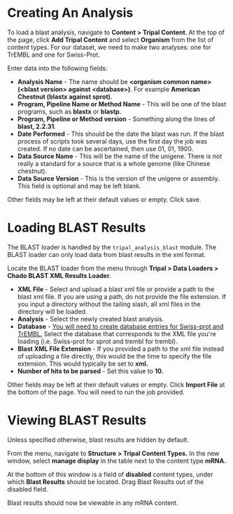 # Creating An Analysis

To load a blast analysis, navigate to **Content > Tripal Content**. At the top of the page, click **Add Tripal Content** and select **Organism** from the list of content types. For our dataset, we need to make two analyses: one for TrEMBL and one for Swiss-Prot.

Enter data into the following fields:

* **Analysis Name** - The name should be **\<organism common name\> (\<blast version\> against \<database\>)**. For example **American Chestnut (blastx against sprot)**. 
* **Program, Pipeline Name or Method Name** - This will be one of the blast programs, such as **blastx** or **blastp**. 
* **Program, Pipeline or Method version** - Something along the lines of **blast, 2.2.31**.
* **Date Performed** - This should be the date the blast was run. If the blast process of scripts took several days, use the first day the job was created. If no date can be ascertained, then use 01, 01, 1900. 
* **Data Source Name** - This will be the name of the unigene. There is not really a standard for a source that is a whole genome (like Chinese chestnut). 
* **Data Source Version** - This is the version of the unigene or assembly. This field is optional and may be left blank. 

Other fields may be left at their default values or empty. Click save.

# Loading BLAST Results

The BLAST loader is handled by the `tripal_analysis_blast` module. The BLAST loader can only load data from blast results in the xml format.

Locate the BLAST loader from the menu through **Tripal > Data Loaders > Chado BLAST XML Results Loader.**

* **XML File** - Select and upload a blast xml file or provide a path to the blast xml file. If you are using a path, do not provide the file extension. If you input a directory without the tailing slash, all xml files in the directory will be loaded.
* **Analysis** - Select the newly created blast analysis.
* **Database** - [You will need to create database entries for Swiss-prot and TrEMBL.](http://tripal.info/tutorials/v3.x/example-genomic-site/cross-reference) Select the database that corresponds to the XML file you're loading (i.e. Swiss-prot for sprot and trembl for trembl). 
* **Blast XML File Extension** - If you provided a path to the xml file instead of uploading a file directly, this would be the time to specify the file extension. This would typically be set to **xml.**
* **Number of hits to be parsed** - Set this value to **10.**

Other fields may be left at their default values or empty. Click **Import File** at the bottom of the page. You will need to run the job provided.

# Viewing BLAST Results

Unless specified otherwise, blast results are hidden by default.

From the menu, navigate to **Structure > Tripal Content Types.** In the new window, select **manage display** in the table next to the content type **mRNA.**

At the bottom of this window is a field of **disabled** content types, under which **Blast Results** should be located. Drag Blast Results out of the disabled field.

Blast results should now be viewable in any mRNA content.
